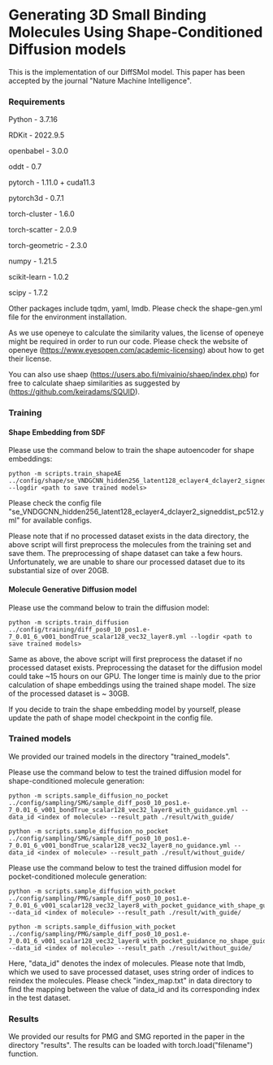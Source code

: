 # Generating 3D Small Binding Molecules Using Shape-Conditioned Diffusion models

This is the implementation of our DiffSMol model. This paper has been accepted by the journal "Nature Machine Intelligence".



### Requirements

Python - 3.7.16

RDKit - 2022.9.5

openbabel - 3.0.0

oddt - 0.7

pytorch - 1.11.0 + cuda11.3

pytorch3d - 0.7.1

torch-cluster - 1.6.0

torch-scatter - 2.0.9

torch-geometric - 2.3.0

numpy - 1.21.5

scikit-learn - 1.0.2

scipy - 1.7.2

Other packages include tqdm, yaml, lmdb. Please check the shape-gen.yml file for the environment installation.

As we use openeye to calculate the similarity values, the license of openeye might be required in order to run our code. Please check the website of openeye (https://www.eyesopen.com/academic-licensing) about how to get their license.

You can also use shaep (https://users.abo.fi/mivainio/shaep/index.php) for free to calculate shaep similarities as suggested by (https://github.com/keiradams/SQUID). 

### Training

#### Shape Embedding from SDF

Please use the command below to train the shape autoencoder for shape embeddings:
```
python -m scripts.train_shapeAE ../config/shape/se_VNDGCNN_hidden256_latent128_eclayer4_dclayer2_signeddist_pc512.yml --logdir <path to save trained models>
```
Please check the config file "se_VNDGCNN_hidden256_latent128_eclayer4_dclayer2_signeddist_pc512.yml" for available configs.

Please note that if no processed dataset exists in the data directory, the above script will first preprocess the molecules from the training set and save them. The preprocessing of shape dataset can take a few hours. Unfortunately, we are unable to share our processed dataset due to its substantial size of over 20GB.


#### Molecule Generative Diffusion model

Please use the command below to train the diffusion model:
```
python -m scripts.train_diffusion ../config/training/diff_pos0_10_pos1.e-7_0.01_6_v001_bondTrue_scalar128_vec32_layer8.yml --logdir <path to save trained models>
```
Same as above, the above script will first preprocess the dataset if no processed dataset exists. Preprocessing the dataset for the diffusion model could take ~15 hours on our GPU. The longer time is mainly due to the prior calculation of shape embeddings using the trained shape model. The size of the processed dataset is ~ 30GB.

If you decide to train the shape embedding model by yourself, please update the path of shape model checkpoint in the config file.


### Trained models

We provided our trained models in the directory "trained_models".

Please use the command below to test the trained diffusion model for shape-conditioned molecule generation:

```
python -m scripts.sample_diffusion_no_pocket ../config/sampling/SMG/sample_diff_pos0_10_pos1.e-7_0.01_6_v001_bondTrue_scalar128_vec32_layer8_with_guidance.yml --data_id <index of molecule> --result_path ./result/with_guide/
```

```
python -m scripts.sample_diffusion_no_pocket ../config/sampling/SMG/sample_diff_pos0_10_pos1.e-7_0.01_6_v001_bondTrue_scalar128_vec32_layer8_no_guidance.yml --data_id <index of molecule> --result_path ./result/without_guide/
```

Please use the command below to test the trained diffusion model for pocket-conditioned molecule generation:

```
python -m scripts.sample_diffusion_with_pocket ../config/sampling/PMG/sample_diff_pos0_10_pos1.e-7_0.01_6_v001_scalar128_vec32_layer8_with_pocket_guidance_with_shape_guidance.yml --data_id <index of molecule> --result_path ./result/with_guide/
```

```
python -m scripts.sample_diffusion_with_pocket ../config/sampling/PMG/sample_diff_pos0_10_pos1.e-7_0.01_6_v001_scalar128_vec32_layer8_with_pocket_guidance_no_shape_guidance.yml --data_id <index of molecule> --result_path ./result/without_guide/
```

Here, "data_id" denotes the index of molecules. Please note that lmdb, which we used to save processed dataset, uses string order of indices to reindex the molecules. Please check "index_map.txt" in data directory to find the mapping between the value of data_id and its corresponding index in the test dataset.

### Results

We provided our results for PMG and SMG reported in the paper in the directory "results". The results can be loaded with torch.load("filename") function. 